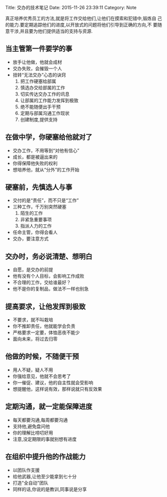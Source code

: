 Title: 交办的技术笔记
Date: 2015-11-26 23:39:11
Category: Note

真正培养优秀员工的方法,就是将工作交给他们,让他们在摸索和犯错中,锻炼自
己的能力.要定期追踪他们的进度,以开放式的问题将他们引导到正确的方向,不
要随意干涉,并且要为他们提供适当的支持与资源.

## 当主管第一件要学的事 ##

* 放手让他做，他就会成材
* 交办失败，会摧毁一个人
* 扭转“无法交办”心态的诀窍
  1. 把工作硬塞给部属
  2. 慎选办交给部属的工作
  3. 切实传达交办工作的讯息
  4. 让部属的工作能力发挥到极致
  5. 绝不能随便出手干预
  6. 定期与部属沟通工作现状
  7. 创建制度,提供支持

## 在做中学，你硬塞给他就对了 ##

* 交办工作，不用等到“对他有信心”
* 成长，都是被逼出来的
* 你得保障他失败的权利
* 想培养他，就从“分外”的工作开始

## 硬塞前，先慎选人与事 ##

* 交付的是“责任”，而不只是“工作”
* 三种工作，千万别突然硬塞
    1. 陌生的工作
    2. 非紧急重要事项
    3. 指派人力的工作
* 任命主管，你得会看人
* 交办，要注意方式

## 交办时，务必说清楚、想明白 ##

* 自愿，是交办的前提
* 他有没有个人目标，会影响工作成败
* 不合理的工作，交给谁最好？
* 他不是你的复制品，做法不一样也别急

## 提高要求，让他发挥到极致 ##

* 不要求，就不叫栽培
* 你不推卸责任，他就能学会负责
* 严格要求一定要，体恤恶夜不能少
* 面向未来，将过去归零

## 他做的时候，不随便干预 ##

* 用人不疑，疑人不用
* 你强给意见，他就不会思考了
* 你一催促、建议，他的自主性就会受影响
* 想提醒他，这样说有效，那样说就只有反效果

## 定期沟通，就一定能保障进度 ##

* 每天都要沟通,每周都要沟通
* 支持他,避免盘问他
* 你的理解比唠叨好用
* 注意,没定期限的事就别想有进度

## 在组织中提升他的作战能力 ##

* 以团队作支援
* 给他武器,让他至少能拿到七十分
* 打造"全自动"团队
* 同样的话,你说的是教训,同事说是分享



